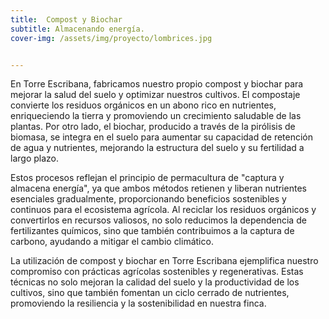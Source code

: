 ```yaml
---
title:  Compost y Biochar
subtitle: Almacenando energía.
cover-img: /assets/img/proyecto/lombrices.jpg


---
```


En Torre Escribana, fabricamos nuestro propio compost y biochar para mejorar la salud del suelo y optimizar nuestros cultivos. El compostaje convierte los residuos orgánicos en un abono rico en nutrientes, enriqueciendo la tierra y promoviendo un crecimiento saludable de las plantas. Por otro lado, el biochar, producido a través de la pirólisis de biomasa, se integra en el suelo para aumentar su capacidad de retención de agua y nutrientes, mejorando la estructura del suelo y su fertilidad a largo plazo.

Estos procesos reflejan el principio de permacultura de "captura y almacena energía", ya que ambos métodos retienen y liberan nutrientes esenciales gradualmente, proporcionando beneficios sostenibles y continuos para el ecosistema agrícola. Al reciclar los residuos orgánicos y convertirlos en recursos valiosos, no solo reducimos la dependencia de fertilizantes químicos, sino que también contribuimos a la captura de carbono, ayudando a mitigar el cambio climático.

La utilización de compost y biochar en Torre Escribana ejemplifica nuestro compromiso con prácticas agrícolas sostenibles y regenerativas. Estas técnicas no solo mejoran la calidad del suelo y la productividad de los cultivos, sino que también fomentan un ciclo cerrado de nutrientes, promoviendo la resiliencia y la sostenibilidad en nuestra finca.




